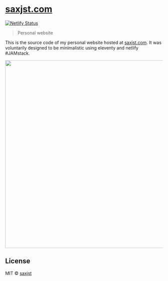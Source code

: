 # [saxjst.com](https://saxjst.com)
[![Netlify Status](https://api.netlify.com/api/v1/badges/366a7436-480c-4cd2-a6eb-4c02f0459f5b/deploy-status)](https://app.netlify.com/sites/pensive-johnson-8e7d33/deploys)
> Personal website

This is the source code of my personal website hosted at [saxjst.com](https://saxjst.com). It was voluntarily designed to be minimalistic using eleventy and netlify #JAMstack.
<div align="center">
<a href="https://saxjst.com">
	<img src="screenshot-home.png" width="600">
</a>
</div>

## License

MIT © [saxjst](https://saxjst.com)
